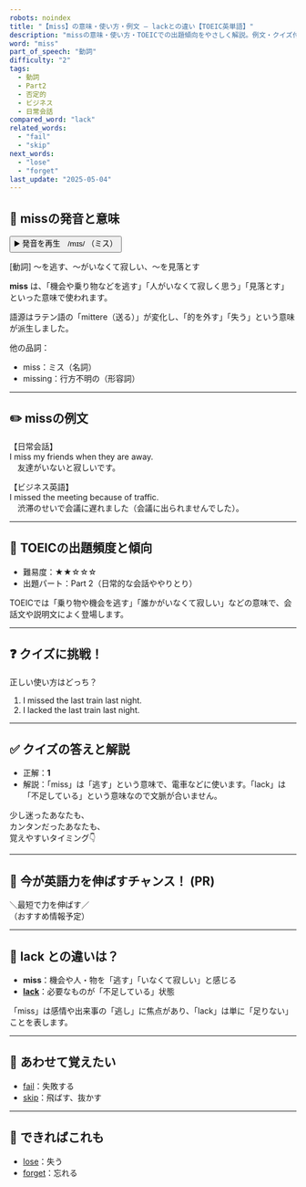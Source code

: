 ```yaml
---
robots: noindex
title: "【miss】の意味・使い方・例文 ― lackとの違い【TOEIC英単語】"
description: "missの意味・使い方・TOEICでの出題傾向をやさしく解説。例文・クイズ付きでlackとの違いもわかりやすく学べます。"
word: "miss"
part_of_speech: "動詞"
difficulty: "2"
tags:
  - 動詞
  - Part2
  - 否定的
  - ビジネス
  - 日常会話
compared_word: "lack"
related_words:
  - "fail"
  - "skip"
next_words:
  - "lose"
  - "forget"
last_update: "2025-05-04"
---
```


## 🔰 missの発音と意味

<button class="play-audio" onclick="playTTS('miss')">
  <span class="play-audio-main">
    ▶️ 発音を再生　/mɪs/
  </span>
  <span class="play-audio-sub">
    （ミス）
  </span>
</button>

[動詞] ～を逃す、～がいなくて寂しい、～を見落とす

**miss** は、「機会や乗り物などを逃す」「人がいなくて寂しく思う」「見落とす」といった意味で使われます。

語源はラテン語の「mittere（送る）」が変化し、「的を外す」「失う」という意味が派生しました。

他の品詞：  
- miss：ミス（名詞）
- missing：行方不明の（形容詞）

---

## ✏️ missの例文

【日常会話】  
I miss my friends when they are away.  
　友達がいないと寂しいです。

【ビジネス英語】  
I missed the meeting because of traffic.  
　渋滞のせいで会議に遅れました（会議に出られませんでした）。

---

## 🎯 TOEICの出題頻度と傾向

- 難易度：★★☆☆☆
- 出題パート：Part 2（日常的な会話ややりとり）

TOEICでは「乗り物や機会を逃す」「誰かがいなくて寂しい」などの意味で、会話文や説明文によく登場します。

---

## ❓ クイズに挑戦！

正しい使い方はどっち？

1. I missed the last train last night.  
2. I lacked the last train last night.

---

## ✅ クイズの答えと解説

- 正解：**1**
- 解説：「miss」は「逃す」という意味で、電車などに使います。「lack」は「不足している」という意味なので文脈が合いません。

少し迷ったあなたも、  
カンタンだったあなたも、  
覚えやすいタイミング👇️

---

## 🚀 今が英語力を伸ばすチャンス！ (PR)

<div class="info-center">
＼最短で力を伸ばす／<br>  
（おすすめ情報予定）
</div>

---

## 🤔  lack との違いは？

- **miss**：機会や人・物を「逃す」「いなくて寂しい」と感じる
- **[lack](/word/lack/)**：必要なものが「不足している」状態

「miss」は感情や出来事の「逃し」に焦点があり、「lack」は単に「足りない」ことを表します。

---

## 🧩 あわせて覚えたい

- [fail](/word/fail/)：失敗する
- [skip](/word/skip/)：飛ばす、抜かす

---

## 📖 できればこれも

- [lose](/word/lose/)：失う
- [forget](/word/forget/)：忘れる

<!-- cvid: aid31_bid01 -->
